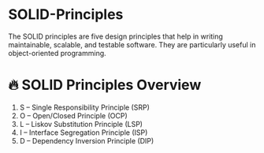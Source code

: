 # SOLID-Principles

The SOLID principles are five design principles that help in writing maintainable, scalable, and testable software. They are particularly useful in object-oriented programming.

# 🔥 SOLID Principles Overview
1.  S – Single Responsibility Principle (SRP)
2.  O – Open/Closed Principle (OCP)
3.  L – Liskov Substitution Principle (LSP)
4.  I – Interface Segregation Principle (ISP)
5.  D – Dependency Inversion Principle (DIP)
